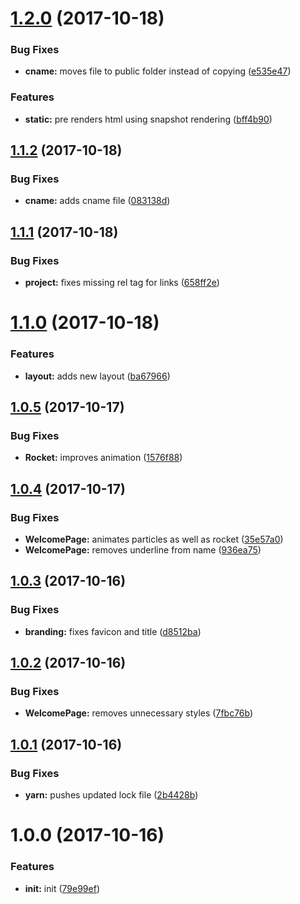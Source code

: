 <a name="1.2.0"></a>
# [1.2.0](https://github.com/aimed/norocketlab/compare/v1.1.2...v1.2.0) (2017-10-18)


### Bug Fixes

* **cname:** moves file to public folder instead of copying ([e535e47](https://github.com/aimed/norocketlab/commit/e535e47))


### Features

* **static:** pre renders html using snapshot rendering ([bff4b90](https://github.com/aimed/norocketlab/commit/bff4b90))



<a name="1.1.2"></a>
## [1.1.2](https://github.com/aimed/norocketlab/compare/v1.1.1...v1.1.2) (2017-10-18)


### Bug Fixes

* **cname:** adds cname file ([083138d](https://github.com/aimed/norocketlab/commit/083138d))



<a name="1.1.1"></a>
## [1.1.1](https://github.com/aimed/norocketlab/compare/v1.1.0...v1.1.1) (2017-10-18)


### Bug Fixes

* **project:** fixes missing rel tag for links ([658ff2e](https://github.com/aimed/norocketlab/commit/658ff2e))



<a name="1.1.0"></a>
# [1.1.0](https://github.com/aimed/norocketlab/compare/v1.0.5...v1.1.0) (2017-10-18)


### Features

* **layout:** adds new layout ([ba67966](https://github.com/aimed/norocketlab/commit/ba67966))



<a name="1.0.5"></a>
## [1.0.5](https://github.com/aimed/norocketlab/compare/v1.0.4...v1.0.5) (2017-10-17)


### Bug Fixes

* **Rocket:** improves animation ([1576f88](https://github.com/aimed/norocketlab/commit/1576f88))



<a name="1.0.4"></a>
## [1.0.4](https://github.com/aimed/norocketlab/compare/v1.0.3...v1.0.4) (2017-10-17)


### Bug Fixes

* **WelcomePage:** animates particles as well as rocket ([35e57a0](https://github.com/aimed/norocketlab/commit/35e57a0))
* **WelcomePage:** removes underline from name ([936ea75](https://github.com/aimed/norocketlab/commit/936ea75))



<a name="1.0.3"></a>
## [1.0.3](https://github.com/aimed/norocketlab/compare/v1.0.2...v1.0.3) (2017-10-16)


### Bug Fixes

* **branding:** fixes favicon and title ([d8512ba](https://github.com/aimed/norocketlab/commit/d8512ba))



<a name="1.0.2"></a>
## [1.0.2](https://github.com/aimed/norocketlab/compare/v1.0.1...v1.0.2) (2017-10-16)


### Bug Fixes

* **WelcomePage:** removes unnecessary styles ([7fbc76b](https://github.com/aimed/norocketlab/commit/7fbc76b))



<a name="1.0.1"></a>
## [1.0.1](https://github.com/aimed/norocketlab/compare/v1.0.0...v1.0.1) (2017-10-16)


### Bug Fixes

* **yarn:** pushes updated lock file ([2b4428b](https://github.com/aimed/norocketlab/commit/2b4428b))



<a name="1.0.0"></a>
# 1.0.0 (2017-10-16)


### Features

* **init:** init ([79e99ef](https://github.com/aimed/norocketlab/commit/79e99ef))



